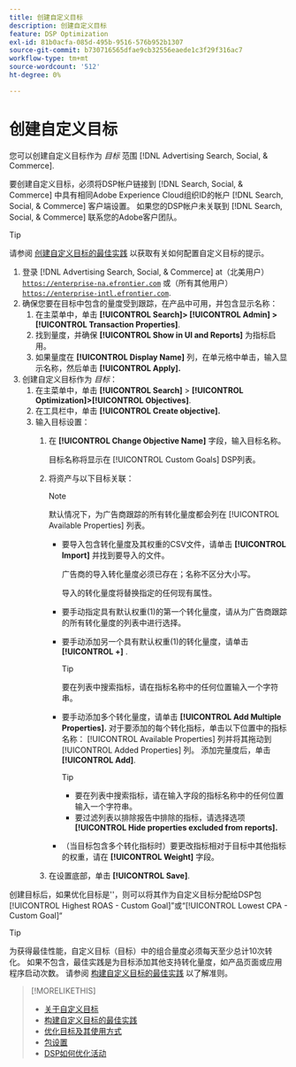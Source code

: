 ```yaml
---
title: 创建自定义目标
description: 创建自定义目标
feature: DSP Optimization
exl-id: 81b0acfa-085d-495b-9516-576b952b1307
source-git-commit: b730716565dfae9cb32556eaede1c3f29f316ac7
workflow-type: tm+mt
source-wordcount: '512'
ht-degree: 0%

---
```


# 创建自定义目标

您可以创建自定义目标作为 *目标* 范围 [!DNL Advertising Search, Social, & Commerce].

要创建自定义目标，必须将DSP帐户链接到 [!DNL Search, Social, & Commerce] 中具有相同Adobe Experience Cloud组织ID的帐户 [!DNL Search, Social, & Commerce] 客户端设置。 如果您的DSP帐户未关联到 [!DNL Search, Social, & Commerce] 联系您的Adobe客户团队。

>[!TIP]
>
>请参阅 [创建自定义目标的最佳实践](custom-goal-best-practices.md) 以获取有关如何配置自定义目标的提示。

1. 登录 [!DNL Advertising Search, Social, & Commerce] at（北美用户） [`https://enterprise-na.efrontier.com`](https://enterprise-na.efrontier.com) 或（所有其他用户） [`https://enterprise-intl.efrontier.com`](https://enterprise-intl.efrontier.com).
1. 确保您要在目标中包含的量度受到跟踪，在产品中可用，并包含显示名称：
   1. 在主菜单中，单击 **[!UICONTROL Search]> [!UICONTROL Admin] >[!UICONTROL Transaction Properties]**.
   1. 找到量度，并确保 **[!UICONTROL Show in UI and Reports]** 为指标启用。
   1. 如果量度在 **[!UICONTROL Display Name]** 列，在单元格中单击，输入显示名称，然后单击 **[!UICONTROL Apply].**
1. 创建自定义目标作为 *目标*：
   1. 在主菜单中，单击 **[!UICONTROL Search]** > **[!UICONTROL Optimization]>[!UICONTROL Objectives]**.
   1. 在工具栏中，单击 **[!UICONTROL Create objective].**
   1. 输入目标设置：
      1. 在 **[!UICONTROL Change Objective Name]** 字段，输入目标名称。

         目标名称将显示在 [!UICONTROL Custom Goals] DSP列表。

      1. 将资产与以下目标关联：

         >[!NOTE]
         >
         > 默认情况下，为广告商跟踪的所有转化量度都会列在 [!UICONTROL Available Properties] 列表。

         * 要导入包含转化量度及其权重的CSV文件，请单击 **[!UICONTROL Import]** 并找到要导入的文件。

           广告商的导入转化量度必须已存在；名称不区分大小写。

           导入的转化量度将替换指定的任何现有属性。

         * 要手动指定具有默认权重(1)的第一个转化量度，请从为广告商跟踪的所有转化量度的列表中进行选择。

         * 要手动添加另一个具有默认权重(1)的转化量度，请单击 **[!UICONTROL +]** .

           >[!TIP]
           >
           > 要在列表中搜索指标，请在指标名称中的任何位置输入一个字符串。

         * 要手动添加多个转化量度，请单击 **[!UICONTROL Add Multiple Properties].** 对于要添加的每个转化指标，单击以下位置中的指标名称： [!UICONTROL Available Properties] 列并将其拖动到 [!UICONTROL Added Properties] 列。 添加完量度后，单击 **[!UICONTROL Add]**.

           >[!TIP]
           >
           >* 要在列表中搜索指标，请在输入字段的指标名称中的任何位置输入一个字符串。
           >* 要过滤列表以排除报告中排除的指标，请选择选项 **[!UICONTROL Hide properties excluded from reports].**

         * （当目标包含多个转化指标时）要更改指标相对于目标中其他指标的权重，请在 **[!UICONTROL Weight]** 字段。

      1. 在设置底部，单击 **[!UICONTROL Save]**.

创建目标后，如果优化目标是&#39;&#39;，则可以将其作为自定义目标分配给DSP包[!UICONTROL Highest ROAS - Custom Goal]”或“[!UICONTROL Lowest CPA - Custom Goal]“

>[!TIP]
>
>为获得最佳性能，自定义目标（目标）中的组合量度必须每天至少总计10次转化。 如果不包含，最佳实践是为目标添加其他支持转化量度，如产品页面或应用程序启动次数。 请参阅 [构建自定义目标的最佳实践](custom-goal-best-practices.md) 以了解准则。

>[!MORELIKETHIS]
>
>* [关于自定义目标](custom-goal-about.md)
>* [构建自定义目标的最佳实践](custom-goal-best-practices.md)
>* [优化目标及其使用方式](optimization-goals.md)
>* [包设置](/help/dsp/campaign-management/packages/package-settings.md)
> * [DSP如何优化活动](optimization-how-dsp-optimizes-campaigns.md)

